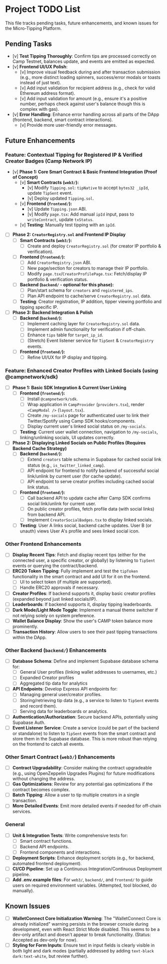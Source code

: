 # Project TODO List

This file tracks pending tasks, future enhancements, and known issues for the Micro-Tipping Platform.

## Pending Tasks

- [v] **Test Tipping Thoroughly**: Confirm tips are processed correctly on Camp Testnet, balances update, and events are emitted as expected.
- [v] **Frontend UI/UX Polish**: 
    - [v] Improve visual feedback during and after transaction submission (e.g., more distinct loading spinners, success/error modals or toasts instead of just text).
    - [v] Add input validation for recipient address (e.g., check for valid Ethereum address format).
    - [v] Add input validation for amount (e.g., ensure it's a positive number, perhaps check against user's balance though this is complex with gas).
- [v] **Error Handling**: Enhance error handling across all parts of the DApp (frontend, backend, smart contract interactions).
    - [v] Provide more user-friendly error messages.

## Future Enhancements

### Feature: Contextual Tipping for Registered IP & Verified Creator Badges (Camp Network IP)
- [v] **Phase 1: Core Smart Contract & Basic Frontend Integration (Proof of Concept)**
    - [v] **Smart Contracts (`web3/`):**
        - [v] Modify `Tipping.sol`: `tipNative` to accept `bytes32 _ipId`, update `TipSent` event.
        - [v] Deploy updated `Tipping.sol`.
    - [v] **Frontend (`frontend/`):**
        - [v] Update `Tipping.json` ABI.
        - [v] Modify `page.tsx`: Add manual `ipId` input, pass to `writeContract`, update `txStatus`.
    - [v] **Testing**: Manually test tipping with an `ipId`.
- [ ] **Phase 2: `CreatorRegistry.sol` and Frontend IP Display**
    - [ ] **Smart Contracts (`web3/`):**
        - [ ] Create and deploy `CreatorRegistry.sol` (for creator IP portfolio & verification).
    - [ ] **Frontend (`frontend/`):**
        - [ ] Add `CreatorRegistry.json` ABI.
        - [ ] New page/section for creators to manage their IP portfolio.
        - [ ] Modify `page.tsx`/`CreatorProfilePage.tsx`: Fetch/display IP portfolio & verification status.
    - [ ] **Backend (`backend/` - optional for this phase):**
        - [ ] Plan/start schema for `creators` and `registered_ips`.
        - [ ] Plan API endpoint to cache/serve `CreatorRegistry.sol` data.
    - [ ] **Testing**: Creator registration, IP addition, tipper viewing portfolio and tipping specific IP.
- [ ] **Phase 3: Backend Integration & Polish**
    - [ ] **Backend (`backend/`):**
        - [ ] Implement caching layer for `CreatorRegistry.sol` data.
        - [ ] Implement admin functionality for verification if off-chain.
        - [ ] Enhance `tips` table for `target_ip_id`.
        - [ ] (Stretch) Event listener service for `TipSent` & `CreatorRegistry` events.
    - [ ] **Frontend (`frontend/`):**
        - [ ] Refine UI/UX for IP display and tipping.

### Feature: Enhanced Creator Profiles with Linked Socials (using @campnetwork/sdk)
- [ ] **Phase 1: Basic SDK Integration & Current User Linking**
    - [ ] **Frontend (`frontend/`):**
        - [ ] Install `@campnetwork/sdk`.
        - [ ] Wrap application in `CampProvider` (`providers.tsx`), render `<CampModal />` (`layout.tsx`).
        - [ ] Create `/my-socials` page for authenticated user to link their Twitter/Spotify using Camp SDK hooks/components.
        - [ ] Display current user's linked social status on `/my-socials`.
    - [ ] **Testing**: Current user wallet connection, navigation to `/my-socials`, linking/unlinking socials, UI updates correctly.
- [ ] **Phase 2: Displaying Linked Socials on Public Profiles (Requires Backend Cache Strategy)**
    - [ ] **Backend (`backend/`):**
        - [ ] Extend `creators` table schema in Supabase for cached social link status (e.g., `is_twitter_linked_camp`).
        - [ ] API endpoint for frontend to notify backend of successful social link/unlink by current user (for cache update).
        - [ ] API endpoint to serve creator profiles including cached social link status.
    - [ ] **Frontend (`frontend/`):**
        - [ ] Call backend API to update cache after Camp SDK confirms social link/unlink for current user.
        - [ ] On public creator profiles, fetch profile data (with social links) from backend API.
        - [ ] Implement `CreatorSocialBadges.tsx` to display linked socials.
    - [ ] **Testing**: User A links social, backend cache updates. User B (or unauth) views User A's profile and sees linked social icon.

### Other Frontend Enhancements
- [ ] **Display Recent Tips**: Fetch and display recent tips (either for the connected user, a specific creator, or globally) by listening to `TipSent` events or querying the contract/backend.
- [ ] **ERC20 Token Tipping**: Fully implement and test the `tipToken` functionality in the smart contract and add UI for it on the frontend.
    - [ ] UI to select token (if multiple are supported).
    - [ ] Handle ERC20 approvals if necessary.
- [ ] **Creator Profiles**: If backend supports it, display basic creator profiles (expanded beyond just linked socials/IP).
- [ ] **Leaderboards**: If backend supports it, display tipping leaderboards.
- [ ] **Dark Mode/Light Mode Toggle**: Implement a manual theme switcher if not relying solely on system preference.
- [ ] **Wallet Balance Display**: Show the user's CAMP token balance more prominently.
- [ ] **Transaction History**: Allow users to see their past tipping transactions within the DApp.

### Other Backend (`backend/`) Enhancements
- [ ] **Database Schema**: Define and implement Supabase database schema for:
    - [ ] General User profiles (linking wallet addresses to usernames, etc.)
    - [ ] Expanded Creator profiles
    - [ ] Aggregated tip data for analytics
- [ ] **API Endpoints**: Develop Express API endpoints for:
    - [ ] Managing general user/creator profiles.
    - [ ] Storing/retrieving tip data (e.g., a service to listen to `TipSent` events and record them).
    - [ ] Serving data for leaderboards or analytics.
- [ ] **Authentication/Authorization**: Secure backend APIs, potentially using Supabase Auth.
- [ ] **Event Listener Service**: Create a service (could be part of the backend or standalone) to listen to `TipSent` events from the smart contract and store them in the Supabase database. This is more robust than relying on the frontend to catch all events.

### Other Smart Contract (`web3/`) Enhancements
- [ ] **Contract Upgradability**: Consider making the contract upgradeable (e.g., using OpenZeppelin Upgrades Plugins) for future modifications without changing the address.
- [ ] **Gas Optimizations**: Review for any potential gas optimizations if the contract becomes complex.
- [ ] **Batch Tipping**: Allow a user to tip multiple creators in a single transaction.
- [ ] **More Detailed Events**: Emit more detailed events if needed for off-chain services.

### General
- [ ] **Unit & Integration Tests**: Write comprehensive tests for:
    - [ ] Smart contract functions.
    - [ ] Backend API endpoints.
    - [ ] Frontend components and interactions.
- [ ] **Deployment Scripts**: Enhance deployment scripts (e.g., for backend, automated frontend deployment).
- [ ] **CI/CD Pipeline**: Set up a Continuous Integration/Continuous Deployment pipeline.
- [ ] **Add .env.example files**: For `web3/`, `backend/`, and `frontend/` to guide users on required environment variables. (Attempted, tool blocked, do manually).

## Known Issues

- [ ] **WalletConnect Core Initialization Warning**: The "WalletConnect Core is already initialized" warning persists in the browser console during development, even with React Strict Mode disabled. This seems to be a dev-only artifact and doesn't appear to break functionality. (Status: Accepted as dev-only for now).
- [ ] **Styling for Form Inputs**: Ensure text in input fields is clearly visible in both light and dark modes (partially addressed by adding `text-black dark:text-white`, but review further). 